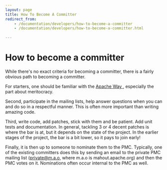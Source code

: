 ```yaml
---
layout: page
title: How To Become A Committer
redirect_from:
    - /documentation/developers/how-to-become-a-committer
    - /documentation/developers/how-to-become-a-committer.html
    
---
```


# How to become a committer

While there's no exact criteria for becoming a committer, there is a fairly
obvious path to becoming a committer.

For starters, one should be familiar with the [Apache Way ](http://www.apache.org/foundation/how-it-works.html), especially the part about meritocracy.

Second, participate in the mailing lists, help answer questions when you
can and do so in a respectful manner.  This is often more important than
writing amazing code.

Third, write code, add patches, stick with them and be patient.  Add unit
tests and documentation.  In general, tackling 3 or 4 decent patches is
where the bar is at, but it depends on the state of the project.  In the
earlier stages of the project, the bar is a bit lower, so it pays to join
early!

Finally, it is then up to someone to nominate them to the PMC.	Typically,
one of the existing committers does this by sending an email to the private
PMC mailing list (private@m.a.o, where m.a.o is mahout.apache.org) and then
the PMC votes on it.  Nominations often occur internal to the PMC as well.
